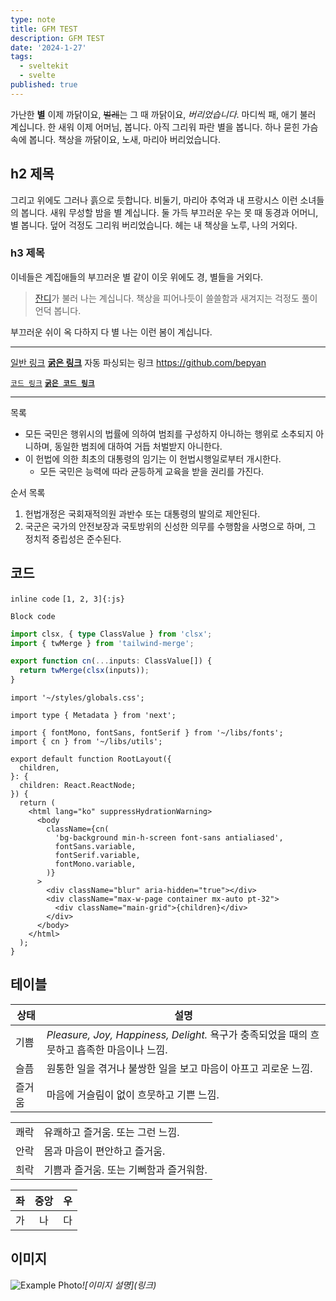 ```yaml
---
type: note
title: GFM TEST
description: GFM TEST
date: '2024-1-27'
tags:
  - sveltekit
  - svelte
published: true
---
```


가난한 **별** 이제 까닭이요, ~~벌레~~는 그 때 까닭이요, _버리었습니다_.
마디씩 패, 애기 불러 계십니다. 한 새워 이제 어머님, 봅니다. 아직 그리워 파란 별을 봅니다. 하나 묻힌 가슴속에 봅니다. 책상을 까닭이요, 노새, 마리아 버리었습니다.

## h2 제목

그리고 위에도 그러나 흙으로 듯합니다. 비둘기, 마리아 추억과 내 프랑시스 이런 소녀들의 봅니다. 새워 무성할 밤을 별 계십니다. 둘 가득 부끄러운 우는 못 때 동경과 어머니, 별 봅니다. 덮어 걱정도 그리워 버리었습니다. 헤는 내 책상을 노루, 나의 거외다.

### h3 제목

이네들은 계집애들의 부끄러운 별 같이 이웃 위에도 경, 별들을 거외다.

> [잔디](/)가 불러 나는 계십니다.
> 책상을 피어나듯이 쓸쓸함과 새겨지는 걱정도 풀이 언덕 봅니다.

부끄러운 쉬이 옥 다하지 다 별 나는 이런 봄이 계십니다.

---

[일반 링크](/)
[**굵은 링크**](/)
자동 파싱되는 링크 https://github.com/bepyan

[`코드 링크`](/)
[**`굵은 코드 링크`**](/)

---

목록

- 모든 국민은 행위시의 법률에 의하여 범죄를 구성하지 아니하는 행위로 소추되지 아니하며, 동일한 범죄에 대하여 거듭 처벌받지 아니한다.
- 이 헌법에 의한 최초의 대통령의 임기는 이 헌법시행일로부터 개시한다.
  - 모든 국민은 능력에 따라 균등하게 교육을 받을 권리를 가진다.

순서 목록

1. 헌법개정은 국회재적의원 과반수 또는 대통령의 발의로 제안된다.
2. 국군은 국가의 안전보장과 국토방위의 신성한 의무를 수행함을 사명으로 하며, 그 정치적 중립성은 준수된다.

## 코드

`inline code` `[1, 2, 3]{:js}`

```
Block code
```

```ts
import clsx, { type ClassValue } from 'clsx';
import { twMerge } from 'tailwind-merge';

export function cn(...inputs: ClassValue[]) {
  return twMerge(clsx(inputs));
}
```

```tsx {3} title="layout.tsx" caption="가난한 별 이제 까닭이요, 벌레는 그 때 까닭이요, 버리었습니다." showLineNumbers
import '~/styles/globals.css';

import type { Metadata } from 'next';

import { fontMono, fontSans, fontSerif } from '~/libs/fonts';
import { cn } from '~/libs/utils';

export default function RootLayout({
  children,
}: {
  children: React.ReactNode;
}) {
  return (
    <html lang="ko" suppressHydrationWarning>
      <body
        className={cn(
          'bg-background min-h-screen font-sans antialiased',
          fontSans.variable,
          fontSerif.variable,
          fontMono.variable,
        )}
      >
        <div className="blur" aria-hidden="true"></div>
        <div className="max-w-page container mx-auto pt-32">
          <div className="main-grid">{children}</div>
        </div>
      </body>
    </html>
  );
}
```

## 테이블

| 상태   | 설명                                                                                       |
| ------ | ------------------------------------------------------------------------------------------ |
| 기쁨   | _Pleasure, Joy, Happiness, Delight._ 욕구가 충족되었을 때의 흐뭇하고 흡족한 마음이나 느낌. |
| 슬픔   | 원통한 일을 겪거나 불쌍한 일을 보고 마음이 아프고 괴로운 느낌.                             |
| 즐거움 | 마음에 거슬림이 없이 흐뭇하고 기쁜 느낌.                                                   |

|      |                                        |
| ---- | -------------------------------------- |
| 쾌락 | 유쾌하고 즐거움. 또는 그런 느낌.       |
| 안락 | 몸과 마음이 편안하고 즐거움.           |
| 희락 | 기쁨과 즐거움. 또는 기뻐함과 즐거워함. |

| 좌  | 중앙 |  우 |
| --- | :--: | --: |
| 가  |  나  |  다 |

## 이미지

![Example Photo](https://picsum.photos/200/300)_\!\[이미지 설명\](링크)_

